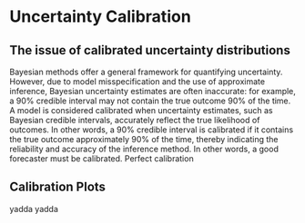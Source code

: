 # Uncertainty Calibration 
## The issue of calibrated uncertainty distributions
Bayesian methods offer a general framework for quantifying uncertainty. However, due to model misspecification and the use of approximate inference, Bayesian uncertainty estimates are often inaccurate: for example, a 90% credible interval may not contain the true outcome 90% of the time. A model is considered calibrated when uncertainty estimates, such as Bayesian credible intervals, accurately reflect the true likelihood of outcomes. In other words, a 90% credible interval is calibrated if it contains the true outcome approximately 90% of the time, thereby indicating the reliability and accuracy of the inference method. In other words, a good forecaster must be calibrated. Perfect calibration 


## Calibration Plots


yadda yadda